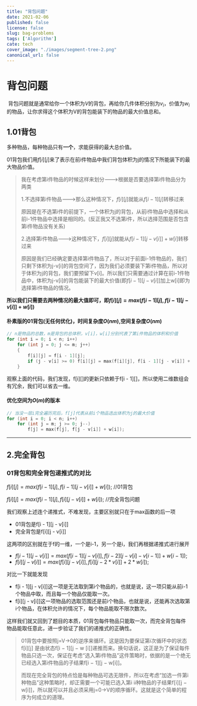 ```yaml
---
title: "背包问题"
date: 2021-02-06
published: false
license: false
slug: bag-problems
tags: ['Algorithm']
cate: tech
cover_image: "./images/segment-tree-2.png"
canonical_url: false
---
```


# 背包问题

​	背包问题就是通常给你一个体积为$V$的背包，再给你几件体积分别为$v_i$，价值为$w_i$的物品，让你求得这个体积为V的背包能装下的物品的最大价值总和。

## 1.01背包

多种物品，每种物品只有**一个**，求能获得的最大总价值。

01背包我们用$f[i][j]$来了表示在前i件物品中我们背包体积为j的情况下所能装下的最大物品价值。

> 我在考虑第i件物品的时候这样来划分--->根据是否要选择第i件物品分为两类
>
> 1.不选择第i件物品--->那么这种情况下，$f[i][j]$就能从$f[i - 1][j]$转移过来
>
> ​	原因是在不选第i件的前提下，一个体积为j的背包，从前i件物品中选择和从前i-1件物品中选择是相同的。(反正我又不选第i件，所以选择范围是否包含第i件物品没有关系)
>
> 2.选择第i件物品--->这种情况下，$f[i][j]$就能从$f[i - 1][j - v[i]] + w[i]$转移过来
>
> ​	原因是我们已经确定要选择第i件物品了，所以对于前面i-1件物品的，我们只剩下体积为j-v[i]的背包空间了，因为我们必须要装下第i件物品，所以对于体积为j的背包，我们要预留下v[i]。所以我们只需要通过计算在前i-1件物品中，体积为j-v[i]的背包能装下的最大价值(即$f[i - 1][j - v[i]]$加上w[i]即为选择第i件物品的情况。

**所以我们只需要去两种情况的最大值即可，即$f[i][j] = max(f[i - 1][j], f[i - 1][j - v[i]] + w[i])$**

#### 朴素版的01背包(无任何优化)，时间复杂度$O(nm)$,空间复杂度$O(nm)$

```cpp
// n是物品的总数，m是背包的总体积，v[i]，w[i]分别代表了第i件物品的体积和价值
for (int i = 0; i < n; i++)
    for (int j = 0; j <= m; j++)
    {
        f[i][j] = f[i - 1][j];
        if (j - v[i] >= 0) f[i][j] = max(f[i][j], f[i - 1][j - v[i]] + w[i]);
    }
```

观察上面的代码，我们发现，f\[i][]的更新只依赖于f\[i - 1][]，所以使用二维数组会有冗余，我们可以省去一维。

#### 优化空间为$O(m)$的版本

```cpp
// 当没一层i完全遍历完后，f[j]代表从前i个物品选出体积为j的最大价值
for (int i = 0; i < n; i++)
    for (int j = m; j >= 0; j--)
        f[j] = max(f[j], f[j - v[i]] + w[i]);
```



---

## 2.完全背包







### 01背包和完全背包递推式的对比

$ f[i][j] = max(f[i - 1][j],f[i-1][j-v[i]]+w[i]);$   //01背包

$f[i][j] = max(f[i - 1][j],f[i][j-v[i]]+w[i]);$      //完全背包问题

我们观察上述连个递推式，不难发现，主要区别就只在于max函数的后一项

* 01背包是f\[i - 1][j - v[i]]
* 完全背包是f\[i][j - v[i]]

这两项的区别就在于f的一维，一个是i-1，另一个是i，我们再根据递推式进行展开

* $f[i - 1][j - v[i]] = max(f[i - 1][j - v[i]], f[i - 2][j - v[i] - v[i - 1]] + w[i - 1]);$
* $f[i][j - v[i]] = max(f[i][j - v[i]], f[i][j - 2 * v[i]] + 2 * w[i]);$

对比一下就能发现

* f\[i - 1][j - v[i]]这一项是无法取到第i个物品的，也就是说，这一项只能从前i-1个物品中取，而且每一个物品仅能取一次。
* f\[i][j - v[i]]这一项物品的选取范围还是前i个物品，也就是说，还能再次选取第i个物品，在体积允许的情况下，每个物品能取不限次数次。

这样我们就又回到了题目的本质，01背包每件物品只能取一次，而完全背包每件物品能取任意此，进一步验证了我们的递推式的正确性。

> ​	01背包中要按照j=V->0的逆序来循环。这是因为要保证第i次循环中的状态f\[i][j] 是由状态f\[i − 1][j − w [i]]递推而来。换句话说，这正是为了保证每件物品只选一次，保证在考虑“选入第i件物品”这件策略时，依据的是一个绝无已经选入第i件物品的子结果f\[i − 1][j −  w[i]]。
>
> ​	而现在完全背包的特点恰是每种物品可选无限件，所以在考虑“加选一件第i种物品”这种策略时，却正需要一个可能已选入第i i*i*种物品的子结果f\[i][j − w[i]]，所以就可以并且必须采用j=0->V的顺序循环。这就是这个简单的程序为何成立的道理。

